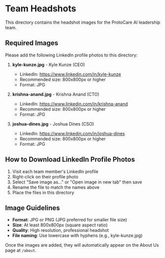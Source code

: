 # Team Headshots

This directory contains the headshot images for the ProtoCare AI leadership team.

## Required Images

Please add the following LinkedIn profile photos to this directory:

1. **kyle-kunze.jpg** - Kyle Kunze (CEO)
   - LinkedIn: https://www.linkedin.com/in/kyle-kunze
   - Recommended size: 800x800px or higher
   - Format: JPG

2. **krishna-anand.jpg** - Krishna Anand (CTO)
   - LinkedIn: https://www.linkedin.com/in/krishna-anand
   - Recommended size: 800x800px or higher
   - Format: JPG

3. **joshua-dines.jpg** - Joshua Dines (CSO)
   - LinkedIn: https://www.linkedin.com/in/joshua-dines
   - Recommended size: 800x800px or higher
   - Format: JPG

## How to Download LinkedIn Profile Photos

1. Visit each team member's LinkedIn profile
2. Right-click on their profile photo
3. Select "Save image as..." or "Open image in new tab" then save
4. Rename the file to match the names above
5. Place the files in this directory

## Image Guidelines

- **Format**: JPG or PNG (JPG preferred for smaller file size)
- **Size**: At least 800x800px (square aspect ratio)
- **Quality**: High resolution, professional headshot
- **File naming**: Use lowercase with hyphens (e.g., kyle-kunze.jpg)

Once the images are added, they will automatically appear on the About Us page at `/about`.
